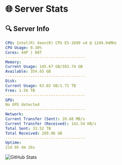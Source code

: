 # 🌐 Server Stats
## 🔍 Server Info
```yaml
CPU: Intel(R) Xeon(R) CPU E5-2699 v4 @ 1249.94MHz
CPU Usage: 0.30%
Cores: 44P | 88T
-----------------------------------
Memory:
Current Usage: 145.67 GB/503.74 GB
Available: 354.65 GB
-----------------------------------
Disk:
Current Usage: 63.02 GB/1.71 TB
Free: 1.56 TB
-----------------------------------
GPU:
No GPU detected
-----------------------------------
Network:
Current Transfer (Sent): 20.68 MB/s
Current Transfer (Received): 142.54 KB/s
Total Sent: 33.52 TB
Total Received: 289.96 GB
-----------------------------------
Uptime:
21d 6h 4m 16s
```
![GitHub Stats](https://img.shields.io/badge/Updated-2025-03-29_03:27:05-blue)